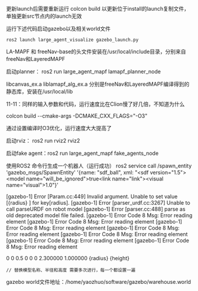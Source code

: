  
更新launch后需要重新运行 colcon build 以更新位于install的launch复制文件，单独更新src节点内的launch无效

运行下述代码启动gazebo以及相关world文件

```
ros2 launch large_agent_visualize gazebo_launch.py 
```

LA-MAPF 和 freeNav-base的头文件安装在/usr/local/include目录，分别来自freeNav和LayeredMAPF

启动planner： ros2 run large_agent_mapf lamapf_planner_node 

libcanvas_ex.a liblamapf_alg_ex.a 分别是freeNav和LayeredMAPF编译得到的静态库，安装在/usr/local/lib

11-11：同样的输入参数和代码，运行速度比在Clion慢了好几倍，不知道为什么

colcon build --cmake-args -DCMAKE_CXX_FLAGS="-O3"

通过设置编译时O3优化，运行速度大大提高了

启动rviz： ros2 run rviz2 rviz2

启动fake agent：ros2 run large_agent_mapf fake_agents_node


使用ROS2 命令行生成一个机器人（运行成功）
ros2 service call /spawn_entity 'gazebo_msgs/SpawnEntity' '{name: "sdf_ball", xml: "<?xml version=\"1.0\" ?><sdf version=\"1.5\"><model name=\"will_be_ignored\"><static>true</static><link name=\"link\"><visual name=\"visual\"><geometry><sphere><radius>1.0</radius></sphere></geometry></visual></link></model></sdf>"}'


[gazebo-1] Error [Param.cc:449] Invalid argument. Unable to set value [{radius} ] for key[radius].
[gazebo-1] Error [parser_urdf.cc:3267] Unable to call parseURDF on robot model
[gazebo-1] Error [parser.cc:488] parse as old deprecated model file failed.
[gazebo-1] Error Code 8 Msg: Error reading element <radius>
[gazebo-1] Error Code 8 Msg: Error reading element <cylinder>
[gazebo-1] Error Code 8 Msg: Error reading element <geometry>
[gazebo-1] Error Code 8 Msg: Error reading element <collision>
[gazebo-1] Error Code 8 Msg: Error reading element <link>
[gazebo-1] Error Code 8 Msg: Error reading element <model>
[gazebo-1] Error Code 8 Msg: Error reading element <sdf>


<?xml version="1.0" ?>
<sdf version="1.6">
  <model name="cylinder_robot">
    <link name="base_link">
      <pose>0 0 0.5 0 0 0</pose>
      <collision name="collision">
        <geometry>
          <cylinder>
            <radius>2.300000</radius>
            <length>1.000000</length>
          </cylinder>
        </geometry>
      </collision>
      <visual name="visual">
        <geometry>
          <cylinder>
            <radius>{radius}</radius>
            <length>{height}</length>
          </cylinder>
        </geometry>
      </visual>
    </link>
  </model>
</sdf>

    // 替换模型名称、半径和高度 需要多次进行，每一个都设置一遍

gazebo world文件地址：/home/yaozhuo/software/gazebo/warehouse.world